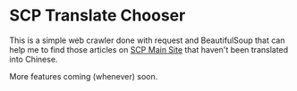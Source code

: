 # SCP Translate Chooser

This is a simple web crawler done with request and BeautifulSoup 
that can help me to find those articles on [SCP Main Site](http://scp-wiki.net)
that haven't been translated into Chinese.

More features coming (whenever) soon.